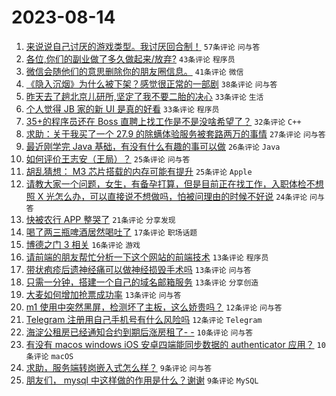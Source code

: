 # 2023-08-14

1. [来说说自己讨厌的游戏类型。我讨厌回合制！](https://www.v2ex.com/t/965044) `57条评论` `问与答`
1. [各位,你们的副业做了多久做起来/放弃?](https://www.v2ex.com/t/965016) `43条评论` `程序员`
1. [微信会随他们的意思删除你的朋友圈信息。](https://www.v2ex.com/t/965007) `41条评论` `微信`
1. [《隐入沉烟》为什么被下架？感觉很正常的一部剧](https://www.v2ex.com/t/965024) `38条评论` `问与答`
1. [昨天去了趟北京儿研所,坚定了我不要二胎的决心](https://www.v2ex.com/t/965057) `33条评论` `生活`
1. [个人觉得 JB 家的新 UI 是真的好看](https://www.v2ex.com/t/965026) `33条评论` `程序员`
1. [35+的程序员还在 Boss 直聘上找工作是不是没啥希望了？](https://www.v2ex.com/t/965015) `32条评论` `C++`
1. [求助：关于我买了一个 27.9 的除螨体验服务被套路两万的事情](https://www.v2ex.com/t/965047) `27条评论` `问与答`
1. [最近刚学完 Java 基础，有没有什么有趣的事可以做](https://www.v2ex.com/t/965013) `26条评论` `Java`
1. [如何评价王志安（王局）？](https://www.v2ex.com/t/965049) `25条评论` `问与答`
1. [胡乱猜想： M3 芯片搭载的内存可能有提升](https://www.v2ex.com/t/964999) `25条评论` `Apple`
1. [请教大家一个问题，女生，有备孕打算，但是目前正在找工作，入职体检不想照 X 光怎么办，可以直接说不想做吗，怕被问理由的时候不好说](https://www.v2ex.com/t/965046) `24条评论` `问与答`
1. [快被农行 APP 整哭了](https://www.v2ex.com/t/965008) `21条评论` `分享发现`
1. [喝了两三瓶啤酒居然喝吐了](https://www.v2ex.com/t/965036) `17条评论` `职场话题`
1. [博德之门 3 相关](https://www.v2ex.com/t/965045) `16条评论` `游戏`
1. [请前端的朋友帮忙分析一下这个网站的前端技术](https://www.v2ex.com/t/965056) `13条评论` `程序员`
1. [带状疱疹后遗神经痛可以做神经损毁手术吗](https://www.v2ex.com/t/965032) `13条评论` `问与答`
1. [只需一分钟，搭建一个自己的域名邮箱服务](https://www.v2ex.com/t/965029) `13条评论` `分享创造`
1. [大麦如何增加抢票成功率](https://www.v2ex.com/t/965012) `13条评论` `问与答`
1. [m1 使用中突然黑屏，检测坏了主板，这么娇贵吗？](https://www.v2ex.com/t/965051) `12条评论` `问与答`
1. [Telegram 注册用自己手机号有什么风险吗](https://www.v2ex.com/t/965027) `12条评论` `Telegram`
1. [海淀公租房已经通知合约到期后涨房租了- -](https://www.v2ex.com/t/965037) `10条评论` `问与答`
1. [有没有 macos windows iOS 安卓四端能同步数据的 authenticator 应用？](https://www.v2ex.com/t/965033) `10条评论` `macOS`
1. [求助，服务端转岗嵌入式怎么样？](https://www.v2ex.com/t/965031) `9条评论` `问与答`
1. [朋友们， mysql 中这样做的作用是什么？谢谢](https://www.v2ex.com/t/965006) `9条评论` `MySQL`
